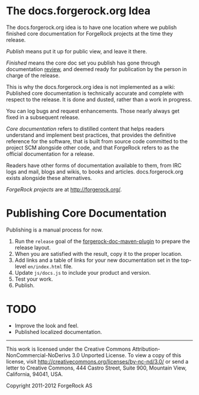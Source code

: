 # The docs.forgerock.org Idea

The docs.forgerock.org idea is to have one location where we publish
finished core documentation for ForgeRock projects at the time they release.

*Publish* means put it up for public view, and leave it there.

*Finished* means the core doc set you publish has gone through documentation
[review](https://wikis.forgerock.org/confluence/display/devcom/Review+Process),
and deemed ready for publication by the person in charge of the release.

This is why the docs.forgerock.org idea is not implemented as a wiki:
Published core documentation is technically accurate and complete with
respect to the release. It is done and dusted, rather than a work in
progress.

You can log bugs and request enhancements. Those nearly always get
fixed in a subsequent release.

*Core documentation* refers to distilled content that helps readers understand
and implement best practices, that provides the definitive reference for the
software, that is built from source code committed to the project SCM alongside
other code, and that ForgeRock refers to as the official documentation for a
release.

Readers have other forms of documentation available to them, from IRC logs
and mail, blogs and wikis, to books and articles. docs.forgerock.org exists
alongside these alternatives.

*ForgeRock projects* are at <http://forgerock.org/>.



# Publishing Core Documentation

Publishing is a manual process for now.

1.  Run the `release` goal of the
    [forgerock-doc-maven-plugin](https://github.com/markcraig/forgerock-doc-maven-plugin)
    to prepare the release layout.
2.  When you are satisfied with the result, copy it to the proper location.
3.  Add links and a table of links for your new documentation set in the
    top-level `en/index.html` file.
4.  Update `js/docs.js` to include your product and version.
5.  Test your work.
6.  Publish.


# TODO

* Improve the look and feel.
* Published localized documentation.


* * *
This work is licensed under the Creative Commons
Attribution-NonCommercial-NoDerivs 3.0 Unported License.
To view a copy of this license, visit
<http://creativecommons.org/licenses/by-nc-nd/3.0/>
or send a letter to Creative Commons, 444 Castro Street,
Suite 900, Mountain View, California, 94041, USA.

Copyright 2011-2012 ForgeRock AS